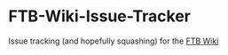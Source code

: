 FTB-Wiki-Issue-Tracker
======================

Issue tracking (and hopefully squashing) for the [FTB Wiki](http://ftb.gamepedia.com/FTB_Wiki)
